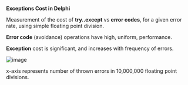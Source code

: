 **Exceptions Cost in Delphi**

Measurement of the cost of **try..except** vs **error codes**, for a given error rate, using simple floating point division. 

**Error code** (avoidance) operations have high, uniform, performance.

**Exception** cost is significant, and increases with frequency of errors.

![image](https://user-images.githubusercontent.com/11953157/137374969-c9c4b0a8-149e-4187-a64a-5dc02c153674.png)

x-axis represents number of thrown errors in 10,000,000 floating point divisions.
